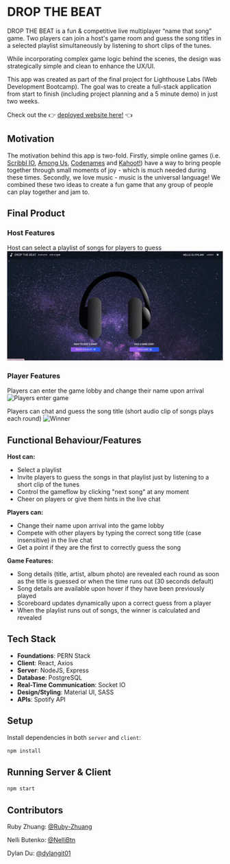 # DROP THE BEAT

DROP THE BEAT is a fun & competitive live multiplayer “name that song” game. Two players can join a host's game room and guess the song titles in a selected playlist simultaneously by listening to short clips of the tunes.

While incorporating complex game logic behind the scenes, the design was strategically simple and clean to enhance the UX/UI.

This app was created as part of the final project for Lighthouse Labs (Web Development Bootcamp). The goal was to create a full-stack application from start to finish (including project planning and a 5 minute demo) in just two weeks.

Check out the 👉 [deployed website here!](https://drop-the-beat.netlify.app/) 👈

## Motivation

The motivation behind this app is two-fold. Firstly, simple online games (i.e. [Scribbl IO](https://skribbl.io/), [Among Us](https://store.steampowered.com/app/945360/Among_Us/), [Codenames](https://codenames.game/) and [Kahoot!](https://kahoot.com/)) have a way to bring people together through small moments of joy - which is much needed during these times. Secondly, we love music - music is the universal language! We combined these two ideas to create a fun game that any group of people can play together and jam to.

## Final Product

### Host Features

Host can select a playlist of songs for players to guess
![Host selects playlist](https://github.com/Ruby-Zhuang/DROP-THE-BEAT/blob/main/docs/host.gif?raw=true)

### Player Features

Players can enter the game lobby and change their name upon arrival
![Players enter game](https://github.com/Ruby-Zhuang/DROP-THE-BEAT/blob/main/docs/player.gif?raw=true)

Players can chat and guess the song title (short audio clip of songs plays each round)
![Winner](https://github.com/Ruby-Zhuang/DROP-THE-BEAT/blob/main/docs/winner.gif?raw=true)

## Functional Behaviour/Features

**Host can:**

- Select a playlist
- Invite players to guess the songs in that playlist just by listening to a short clip of the tunes
- Control the gameflow by clicking "next song" at any moment
- Cheer on players or give them hints in the live chat

**Players can:**

- Change their name upon arrival into the game lobby
- Compete with other players by typing the correct song title (case insensitive) in the live chat
- Get a point if they are the first to correctly guess the song

**Game Features:**

- Song details (title, artist, album photo) are revealed each round as soon as the title is guessed or when the time runs out (30 seconds default)
- Song details are available upon hover if they have been previously played
- Scoreboard updates dynamically upon a correct guess from a player
- When the playlist runs out of songs, the winner is calculated and revealed

## Tech Stack

- **Foundations**: PERN Stack
- **Client**: React, Axios
- **Server**: NodeJS, Express
- **Database**: PostgreSQL
- **Real-Time Communication**: Socket IO
- **Design/Styling**: Material UI, SASS
- **APIs**: Spotify API

## Setup

Install dependencies in both `server` and `client`:

```sh
npm install
```

## Running Server & Client

```sh
npm start
```

## Contributors

Ruby Zhuang: [@Ruby-Zhuang](https://github.com/Ruby-Zhuang/)

Nelli Butenko: [@NelliBtn](https://github.com/NelliBtn)

Dylan Du: [@dylangit01](https://github.com/dylangit01)
